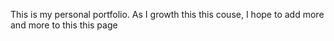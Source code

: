 This is my personal portfolio. As I growth this this couse, I hope to add more and more to this this page